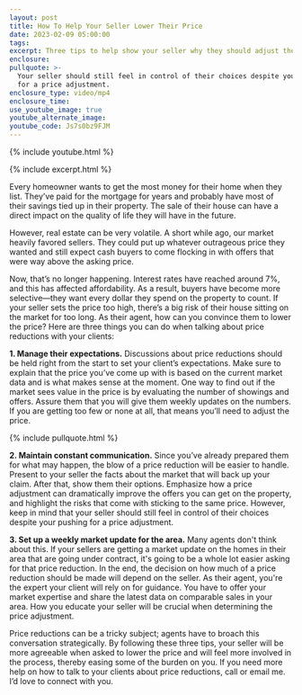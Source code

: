```yaml
---
layout: post
title: How To Help Your Seller Lower Their Price
date: 2023-02-09 05:00:00
tags:
excerpt: Three tips to help show your seller why they should adjust their price.
enclosure:
pullquote: >-
  Your seller should still feel in control of their choices despite you pushing
  for a price adjustment.
enclosure_type: video/mp4
enclosure_time:
use_youtube_image: true
youtube_alternate_image:
youtube_code: Js7s0bz9FJM
---
```

{% include youtube.html %}

{% include excerpt.html %}

Every homeowner wants to get the most money for their home when they list. They’ve paid for the mortgage for years and probably have most of their savings tied up in their property. The sale of their house can have a direct impact on the quality of life they will have in the future.&nbsp;

However, real estate can be very volatile. A short while ago, our market heavily favored sellers. They could put up whatever outrageous price they wanted and still expect cash buyers to come flocking in with offers that were way above the asking price.&nbsp;

Now, that’s no longer happening. Interest rates have reached around 7%, and this has affected affordability. As a result, buyers have become more selective—they want every dollar they spend on the property to count. If your seller sets the price too high, there’s a big risk of their house sitting on the market for too long. As their agent, how can you convince them to lower the price? Here are three things you can do when talking about price reductions with your clients:

**1\. Manage their expectations.** Discussions about price reductions should be held right from the start to set your client’s expectations. Make sure to explain that the price you’ve come up with is based on the current market data and is what makes sense at the moment. One way to find out if the market sees value in the price is by evaluating the number of showings and offers. Assure them that you will give them weekly updates on the numbers. If you are getting too few or none at all, that means you’ll need to adjust the price.

{% include pullquote.html %}

**2\. Maintain constant communication.** Since you’ve already prepared them for what may happen, the blow of a price reduction will be easier to handle. Present to your seller the facts about the market that will back up your claim. After that, show them their options. Emphasize how a price adjustment can dramatically improve the offers you can get on the property, and highlight the risks that come with sticking to the same price. However, keep in mind that your seller should still feel in control of their choices despite your pushing for a price adjustment.

**3\. Set up a weekly market update for the area.** Many agents don't think about this. If your sellers are getting a market update on the homes in their area that are going under contract, it's going to be a whole lot easier asking for that price reduction. In the end, the decision on how much of a price reduction should be made will depend on the seller. As their agent, you're the expert your client will rely on for guidance. You have to offer your market expertise and share the latest data on comparable sales in your area. How you educate your seller will be crucial when determining the price adjustment.&nbsp;

Price reductions can be a tricky subject; agents have to broach this conversation strategically. By following these three tips, your seller will be more agreeable when asked to lower the price and will feel more involved in the process, thereby easing some of the burden on you. If you need more help on how to talk to your clients about price reductions, call or email me. I’d love to connect with you.